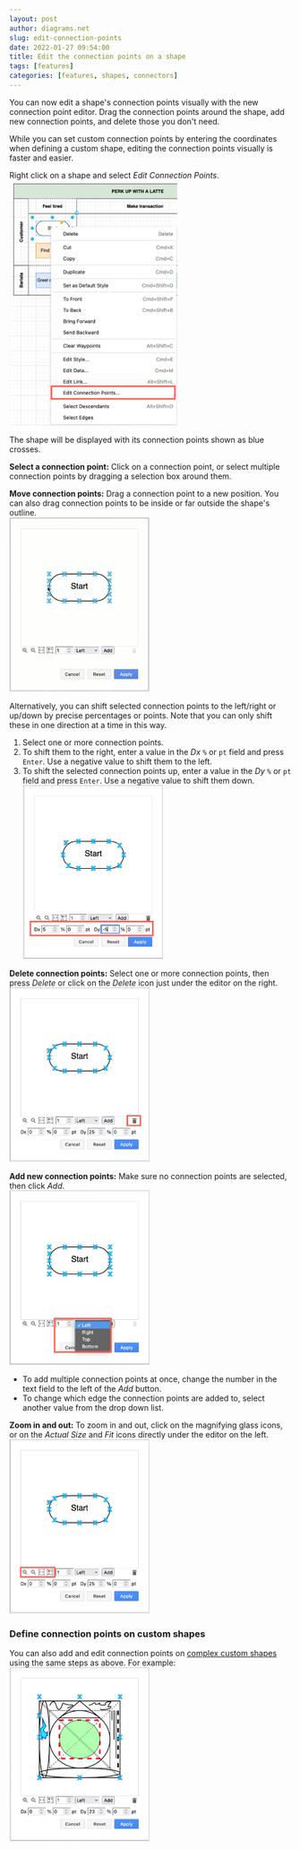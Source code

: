 ```yaml
---
layout: post
author: diagrams.net
slug: edit-connection-points
date: 2022-01-27 09:54:00
title: Edit the connection points on a shape
tags: [features]
categories: [features, shapes, connectors]
---
```


You can now edit a shape's connection points visually with the new connection point editor. Drag the connection points around the shape, add new connection points, and delete those you don't need. 

While you can set custom connection points by entering the coordinates when defining a custom shape, editing the connection points visually is faster and easier.

Right click on a shape and select _Edit Connection Points_. 
<br /><img src="/assets/img/blog/connection-points-edit-context-menu.png" style="width=100%;max-width:300px;height:auto;" alt="Use the context menu to edit the connection points of a selected shape">

The shape will be displayed with its connection points shown as blue crosses. 

**Select a connection point:** Click on a connection point, or select multiple connection points by dragging a selection box around them.

**Move connection points:** Drag a connection point to a new position. You can also drag connection points to be inside or far outside the shape's outline. 
<br /><img src="/assets/img/blog/connection-points-edit.gif" style="width=100%;max-width:250px;height:auto;" alt="Move, delete and add connection points to a shape visually in diagrams.net">

Alternatively, you can shift selected connection points to the left/right or up/down by precise percentages or points. Note that you can only shift these in one direction at a time in this way.
1. Select one or more connection points.
2. To shift them to the right, enter a value in the _Dx_ ``%`` or ``pt`` field and press ``Enter``. Use a negative value to shift them to the left.
3. To shift the selected connection points up, enter a value in the _Dy_ ``%`` or ``pt`` field and press ``Enter``. Use a negative value to shift them down.
<br /><img src="/assets/img/blog/connection-points-move-precise.png" style="width=100%;max-width:250px;height:auto;" alt="Shift connection points precisely from their current location">

**Delete connection points:** Select one or more connection points, then press _Delete_ or click on the _Delete_ icon just under the editor on the right.
<br /><img src="/assets/img/blog/connection-points-delete.png" style="width=100%;max-width:250px;height:auto;" alt="Delete connection points on a shape in the visual editor with diagrams.net">

**Add new connection points:** Make sure no connection points are selected, then click _Add_.
<br /><img src="/assets/img/blog/connection-points-add.png" style="width=100%;max-width:250px;height:auto;" alt="Specify how many connection points to add, and which edge to add them to">
* To add multiple connection points at once, change the number in the text field to the left of the _Add_ button.
* To change which edge the connection points are added to, select another value from the drop down list.  

**Zoom in and out:** To zoom in and out, click on the magnifying glass icons, or on the _Actual Size_ and _Fit_ icons directly under the editor on the left.
<br /><img src="/assets/img/blog/connection-points-zoom.png" style="width=100%;max-width:250px;height:auto;" alt="Zoom in and out to see the connection points more clearly">



### Define connection points on custom shapes

You can also add and edit connection points on [complex custom shapes](/doc/faq/shape-complex-create-edit.html) using the same steps as above. For example:
<br /><img src="/assets/img/blog/connection-points-edit-custom-shape.png" style="width=100%;max-width:250px;height:auto;" alt="Edit the connection points visually, even on a custom shape with diagrams.net">